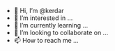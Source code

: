 - 👋 Hi, I’m @kerdar
- 👀 I’m interested in ...
- 🌱 I’m currently learning ...
- 💞️ I’m looking to collaborate on ...
- 📫 How to reach me ...

<!---
kerdar/kerdar is a ✨ special ✨ repository because its `README.md` (this file) appears on your GitHub profile.
You can click the Preview link to take a look at your changes.
--->
